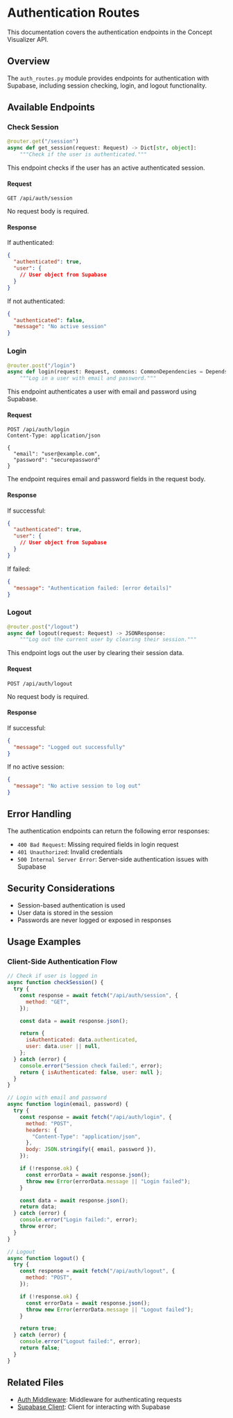 # Authentication Routes

This documentation covers the authentication endpoints in the Concept Visualizer API.

## Overview

The `auth_routes.py` module provides endpoints for authentication with Supabase, including session checking, login, and logout functionality.

## Available Endpoints

### Check Session

```python
@router.get("/session")
async def get_session(request: Request) -> Dict[str, object]:
    """Check if the user is authenticated."""
```

This endpoint checks if the user has an active authenticated session.

#### Request

```
GET /api/auth/session
```

No request body is required.

#### Response

If authenticated:

```json
{
  "authenticated": true,
  "user": {
    // User object from Supabase
  }
}
```

If not authenticated:

```json
{
  "authenticated": false,
  "message": "No active session"
}
```

### Login

```python
@router.post("/login")
async def login(request: Request, commons: CommonDependencies = Depends()) -> JSONResponse:
    """Log in a user with email and password."""
```

This endpoint authenticates a user with email and password using Supabase.

#### Request

```
POST /api/auth/login
Content-Type: application/json

{
  "email": "user@example.com",
  "password": "securepassword"
}
```

The endpoint requires email and password fields in the request body.

#### Response

If successful:

```json
{
  "authenticated": true,
  "user": {
    // User object from Supabase
  }
}
```

If failed:

```json
{
  "message": "Authentication failed: [error details]"
}
```

### Logout

```python
@router.post("/logout")
async def logout(request: Request) -> JSONResponse:
    """Log out the current user by clearing their session."""
```

This endpoint logs out the user by clearing their session data.

#### Request

```
POST /api/auth/logout
```

No request body is required.

#### Response

If successful:

```json
{
  "message": "Logged out successfully"
}
```

If no active session:

```json
{
  "message": "No active session to log out"
}
```

## Error Handling

The authentication endpoints can return the following error responses:

- `400 Bad Request`: Missing required fields in login request
- `401 Unauthorized`: Invalid credentials
- `500 Internal Server Error`: Server-side authentication issues with Supabase

## Security Considerations

- Session-based authentication is used
- User data is stored in the session
- Passwords are never logged or exposed in responses

## Usage Examples

### Client-Side Authentication Flow

```javascript
// Check if user is logged in
async function checkSession() {
  try {
    const response = await fetch("/api/auth/session", {
      method: "GET",
    });

    const data = await response.json();

    return {
      isAuthenticated: data.authenticated,
      user: data.user || null,
    };
  } catch (error) {
    console.error("Session check failed:", error);
    return { isAuthenticated: false, user: null };
  }
}

// Login with email and password
async function login(email, password) {
  try {
    const response = await fetch("/api/auth/login", {
      method: "POST",
      headers: {
        "Content-Type": "application/json",
      },
      body: JSON.stringify({ email, password }),
    });

    if (!response.ok) {
      const errorData = await response.json();
      throw new Error(errorData.message || "Login failed");
    }

    const data = await response.json();
    return data;
  } catch (error) {
    console.error("Login failed:", error);
    throw error;
  }
}

// Logout
async function logout() {
  try {
    const response = await fetch("/api/auth/logout", {
      method: "POST",
    });

    if (!response.ok) {
      const errorData = await response.json();
      throw new Error(errorData.message || "Logout failed");
    }

    return true;
  } catch (error) {
    console.error("Logout failed:", error);
    return false;
  }
}
```

## Related Files

- [Auth Middleware](../../middleware/auth_middleware.md): Middleware for authenticating requests
- [Supabase Client](../../../core/supabase/client.md): Client for interacting with Supabase
